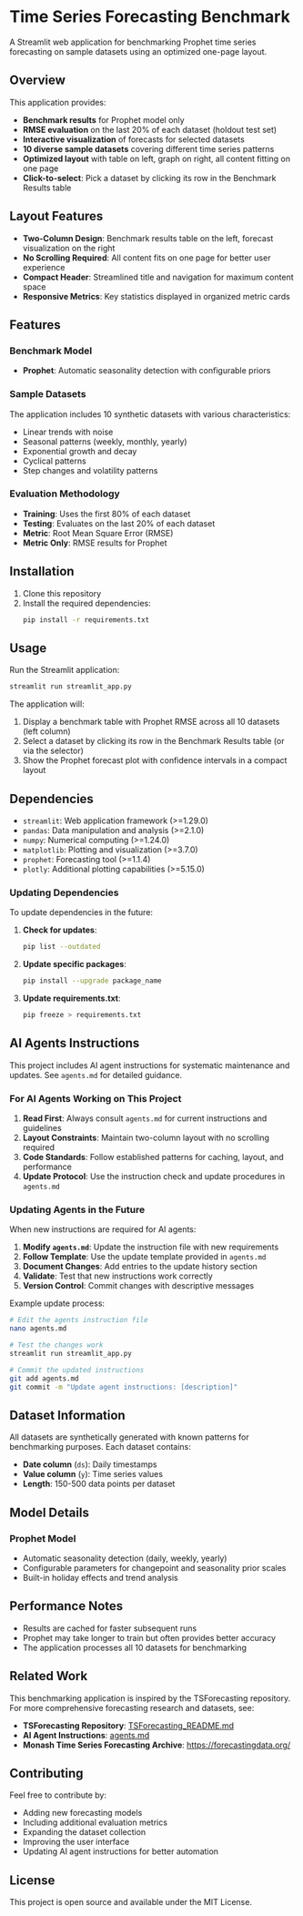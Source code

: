 # Time Series Forecasting Benchmark

A Streamlit web application for benchmarking Prophet time series forecasting on sample datasets using an optimized one-page layout.

## Overview

This application provides:
- **Benchmark results** for Prophet model only
- **RMSE evaluation** on the last 20% of each dataset (holdout test set)
- **Interactive visualization** of forecasts for selected datasets
- **10 diverse sample datasets** covering different time series patterns
- **Optimized layout** with table on left, graph on right, all content fitting on one page
- **Click-to-select**: Pick a dataset by clicking its row in the Benchmark Results table

## Layout Features

- **Two-Column Design**: Benchmark results table on the left, forecast visualization on the right
- **No Scrolling Required**: All content fits on one page for better user experience
- **Compact Header**: Streamlined title and navigation for maximum content space
- **Responsive Metrics**: Key statistics displayed in organized metric cards

## Features

### Benchmark Model
- **Prophet**: Automatic seasonality detection with configurable priors

### Sample Datasets
The application includes 10 synthetic datasets with various characteristics:
- Linear trends with noise
- Seasonal patterns (weekly, monthly, yearly)
- Exponential growth and decay
- Cyclical patterns
- Step changes and volatility patterns

### Evaluation Methodology
- **Training**: Uses the first 80% of each dataset
- **Testing**: Evaluates on the last 20% of each dataset
- **Metric**: Root Mean Square Error (RMSE)
- **Metric Only**: RMSE results for Prophet

## Installation

1. Clone this repository
2. Install the required dependencies:
   ```bash
   pip install -r requirements.txt
   ```

## Usage

Run the Streamlit application:
```bash
streamlit run streamlit_app.py
```

The application will:
1. Display a benchmark table with Prophet RMSE across all 10 datasets (left column)
2. Select a dataset by clicking its row in the Benchmark Results table (or via the selector)
3. Show the Prophet forecast plot with confidence intervals in a compact layout

## Dependencies

- `streamlit`: Web application framework (>=1.29.0)
- `pandas`: Data manipulation and analysis (>=2.1.0)
- `numpy`: Numerical computing (>=1.24.0)
- `matplotlib`: Plotting and visualization (>=3.7.0)
- `prophet`: Forecasting tool (>=1.1.4)
- `plotly`: Additional plotting capabilities (>=5.15.0)

### Updating Dependencies

To update dependencies in the future:

1. **Check for updates**:
   ```bash
   pip list --outdated
   ```

2. **Update specific packages**:
   ```bash
   pip install --upgrade package_name
   ```

3. **Update requirements.txt**:
   ```bash
   pip freeze > requirements.txt
   ```

## AI Agents Instructions

This project includes AI agent instructions for systematic maintenance and updates. See `agents.md` for detailed guidance.

### For AI Agents Working on This Project

1. **Read First**: Always consult `agents.md` for current instructions and guidelines
2. **Layout Constraints**: Maintain two-column layout with no scrolling required
3. **Code Standards**: Follow established patterns for caching, layout, and performance
4. **Update Protocol**: Use the instruction check and update procedures in `agents.md`

### Updating Agents in the Future

When new instructions are required for AI agents:

1. **Modify `agents.md`**: Update the instruction file with new requirements
2. **Follow Template**: Use the update template provided in `agents.md`
3. **Document Changes**: Add entries to the update history section
4. **Validate**: Test that new instructions work correctly
5. **Version Control**: Commit changes with descriptive messages

Example update process:
```bash
# Edit the agents instruction file
nano agents.md

# Test the changes work
streamlit run streamlit_app.py

# Commit the updated instructions
git add agents.md
git commit -m "Update agent instructions: [description]"
```

## Dataset Information

All datasets are synthetically generated with known patterns for benchmarking purposes. Each dataset contains:
- **Date column** (`ds`): Daily timestamps
- **Value column** (`y`): Time series values
- **Length**: 150-500 data points per dataset

## Model Details

### Prophet Model
- Automatic seasonality detection (daily, weekly, yearly)
- Configurable parameters for changepoint and seasonality prior scales
- Built-in holiday effects and trend analysis

## Performance Notes

- Results are cached for faster subsequent runs
- Prophet may take longer to train but often provides better accuracy
- The application processes all 10 datasets for benchmarking

## Related Work

This benchmarking application is inspired by the TSForecasting repository. For more comprehensive forecasting research and datasets, see:
- **TSForecasting Repository**: [TSForecasting_README.md](TSForecasting_README.md)
- **AI Agent Instructions**: [agents.md](agents.md)
- **Monash Time Series Forecasting Archive**: https://forecastingdata.org/

## Contributing

Feel free to contribute by:
- Adding new forecasting models
- Including additional evaluation metrics
- Expanding the dataset collection
- Improving the user interface
- Updating AI agent instructions for better automation

## License

This project is open source and available under the MIT License.